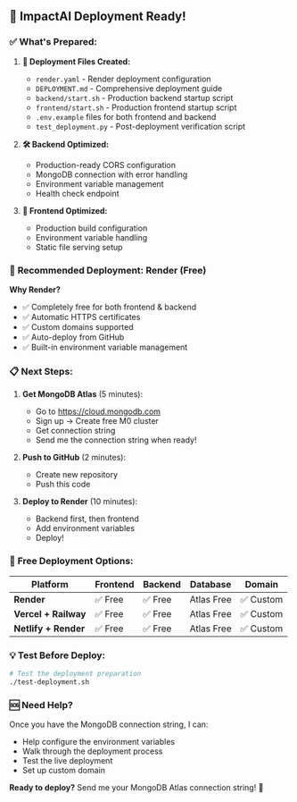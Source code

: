 ## 🚀 ImpactAI Deployment Ready!

### ✅ **What's Prepared:**

1. **🔧 Deployment Files Created:**
   - `render.yaml` - Render deployment configuration
   - `DEPLOYMENT.md` - Comprehensive deployment guide
   - `backend/start.sh` - Production backend startup script
   - `frontend/start.sh` - Production frontend startup script
   - `.env.example` files for both frontend and backend
   - `test_deployment.py` - Post-deployment verification script

2. **🛠 Backend Optimized:**
   - Production-ready CORS configuration
   - MongoDB connection with error handling
   - Environment variable management
   - Health check endpoint

3. **🎨 Frontend Optimized:**
   - Production build configuration
   - Environment variable handling
   - Static file serving setup

### 🎯 **Recommended Deployment: Render (Free)**

**Why Render?**
- ✅ Completely free for both frontend & backend
- ✅ Automatic HTTPS certificates
- ✅ Custom domains supported
- ✅ Auto-deploy from GitHub
- ✅ Built-in environment variable management

### 📋 **Next Steps:**

1. **Get MongoDB Atlas** (5 minutes):
   - Go to https://cloud.mongodb.com
   - Sign up → Create free M0 cluster
   - Get connection string
   - Send me the connection string when ready!

2. **Push to GitHub** (2 minutes):
   - Create new repository
   - Push this code

3. **Deploy to Render** (10 minutes):
   - Backend first, then frontend
   - Add environment variables
   - Deploy!

### 🔗 **Free Deployment Options:**

| Platform | Frontend | Backend | Database | Domain |
|----------|----------|---------|----------|---------|
| **Render** | ✅ Free | ✅ Free | Atlas Free | ✅ Custom |
| **Vercel + Railway** | ✅ Free | ✅ Free | Atlas Free | ✅ Custom |
| **Netlify + Render** | ✅ Free | ✅ Free | Atlas Free | ✅ Custom |

### 💡 **Test Before Deploy:**

```bash
# Test the deployment preparation
./test-deployment.sh
```

### 🆘 **Need Help?**

Once you have the MongoDB connection string, I can:
- Help configure the environment variables
- Walk through the deployment process
- Test the live deployment
- Set up custom domain

**Ready to deploy?** Send me your MongoDB Atlas connection string! 🚀